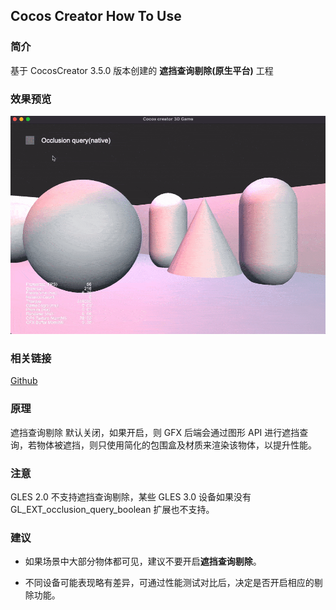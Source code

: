 ## Cocos Creator How To Use

### 简介

基于 CocosCreator 3.5.0 版本创建的 **遮挡查询剔除(原生平台)** 工程

### 效果预览
![image](../../../gif/202205/2022051701.gif)

### 相关链接
[Github](https://github.com/cocos/cocos-example-projects/tree/v3.4/occlusion-query)

### 原理
遮挡查询剔除 默认关闭，如果开启，则 GFX 后端会通过图形 API 进行遮挡查询，若物体被遮挡，则只使用简化的包围盒及材质来渲染该物体，以提升性能。

### 注意
GLES 2.0 不支持遮挡查询剔除，某些 GLES 3.0 设备如果没有 GL_EXT_occlusion_query_boolean 扩展也不支持。

### 建议
- 如果场景中大部分物体都可见，建议不要开启**遮挡查询剔除**。

- 不同设备可能表现略有差异，可通过性能测试对比后，决定是否开启相应的剔除功能。